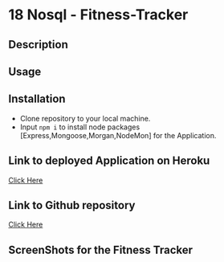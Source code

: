 # 18 Nosql - Fitness-Tracker

## Description

## Usage

## Installation 
- Clone repository to your local machine.
- Input `npm i` to install node packages [Express,Mongoose,Morgan,NodeMon] for the Application.

## Link to deployed Application on Heroku
[Click Here](https://calm-fortress-57316.herokuapp.com/)

## Link to Github repository
[Click Here](https://github.com/marcuslau0903/18-Fitness-Tracker)

## ScreenShots for the Fitness Tracker
